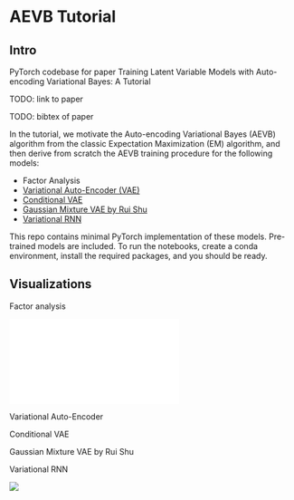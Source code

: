 # AEVB Tutorial

## Intro

PyTorch codebase for paper Training Latent Variable Models with Auto-encoding Variational Bayes: A Tutorial

TODO: link to paper

TODO: bibtex of paper

In the tutorial, we motivate the Auto-encoding Variational Bayes (AEVB) algorithm from the classic Expectation Maximization (EM) algorithm, and then derive from scratch the AEVB training procedure for the following models:

- Factor Analysis
- [Variational Auto-Encoder (VAE)](https://arxiv.org/pdf/1312.6114.pdf)
- [Conditional VAE](https://papers.nips.cc/paper/2015/file/8d55a249e6baa5c06772297520da2051-Paper.pdf)
- [Gaussian Mixture VAE by Rui Shu](http://ruishu.io/2016/12/25/gmvae/)
- [Variational RNN](https://papers.nips.cc/paper/2015/file/b618c3210e934362ac261db280128c22-Paper.pdf)

This repo contains minimal PyTorch implementation of these models. Pre-trained models are included. To run the notebooks, create a conda environment, install the required packages, and you should be ready.

## Visualizations

Factor analysis

<embed src="01_factor_analysis/fa_learning_curve.pdf" type="application/pdf">

Variational Auto-Encoder



Conditional VAE



Gaussian Mixture VAE by Rui Shu



Variational RNN

<img src="mnist_evolve_animate_subplots.gif">

